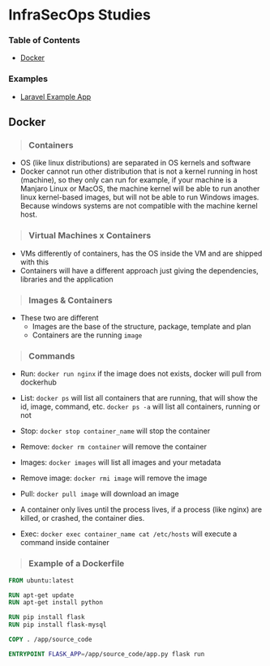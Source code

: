 # InfraSecOps Studies

### Table of Contents
- [Docker](#docker)

### Examples
- [Laravel Example App](laravel-example-app)

## Docker

> ### Containers
-	OS (like linux distributions) are separated in OS kernels and software
-	Docker cannot run other distribution that is not a kernel running in host (machine),
	so they only can run for example, if your machine is a Manjaro Linux or MacOS, the machine
	kernel will be able to run another linux kernel-based images, but will not be able to
	run Windows images. Because windows systems are not compatible with the machine kernel host.

> ### Virtual Machines x Containers
-	VMs differently of containers, has the OS inside the VM and are shipped with this
- Containers will have a different approach just giving the dependencies, libraries and the
	application

> ### Images & Containers
-	These two are different
	- Images are the base of the structure, package, template and plan
	- Containers are the running `image` 

> ### Commands
-	Run: `docker run nginx` if the image does not exists, docker will pull from dockerhub

-	List: `docker ps` will list all containers that are running, that will show the id, image, command, etc. `docker ps -a` will list all containers, running or not

-	Stop: `docker stop container_name` will stop the container

-	Remove: `docker rm container` will remove the container

-	Images: `docker images` will list all images and your metadata

-	Remove image: `docker rmi image` will remove the image

-	Pull: `docker pull image` will download an image

- A container only lives until the process lives, if a process (like nginx) are killed, or crashed, the container dies.

-	Exec: `docker exec container_name cat /etc/hosts` will execute a command inside container

> ### Example of a Dockerfile

```dockerfile
FROM ubuntu:latest

RUN apt-get update
RUN apt-get install python

RUN pip install flask
RUN pip install flask-mysql

COPY . /app/source_code

ENTRYPOINT FLASK_APP=/app/source_code/app.py flask run
```

